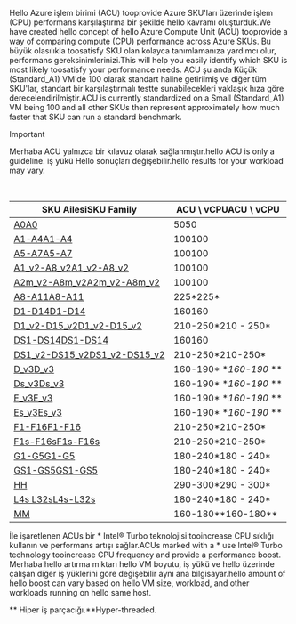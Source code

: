 



<span data-ttu-id="6a321-101">Hello Azure işlem birimi (ACU) tooprovide Azure SKU'ları üzerinde işlem (CPU) performans karşılaştırma bir şekilde hello kavramı oluşturduk.</span><span class="sxs-lookup"><span data-stu-id="6a321-101">We have created hello concept of hello Azure Compute Unit (ACU) tooprovide a way of comparing compute (CPU) performance across Azure SKUs.</span></span> <span data-ttu-id="6a321-102">Bu büyük olasılıkla toosatisfy SKU olan kolayca tanımlamanıza yardımcı olur, performans gereksinimlerinizi.</span><span class="sxs-lookup"><span data-stu-id="6a321-102">This will help you easily identify which SKU is most likely toosatisfy your performance needs.</span></span>  <span data-ttu-id="6a321-103">ACU şu anda Küçük (Standard_A1) VM'de 100 olarak standart haline getirilmiş ve diğer tüm SKU'lar, standart bir karşılaştırmalı testte sunabilecekleri yaklaşık hıza göre derecelendirilmiştir.</span><span class="sxs-lookup"><span data-stu-id="6a321-103">ACU is currently standardized on a Small (Standard_A1) VM being 100 and all other SKUs then represent approximately how much faster that SKU can run a standard benchmark.</span></span> 

> [!IMPORTANT]
> <span data-ttu-id="6a321-104">Merhaba ACU yalnızca bir kılavuz olarak sağlanmıştır.</span><span class="sxs-lookup"><span data-stu-id="6a321-104">hello ACU is only a guideline.</span></span>  <span data-ttu-id="6a321-105">iş yükü Hello sonuçları değişebilir.</span><span class="sxs-lookup"><span data-stu-id="6a321-105">hello results for your workload may vary.</span></span> 
> 
> 

<br>

| <span data-ttu-id="6a321-106">SKU Ailesi</span><span class="sxs-lookup"><span data-stu-id="6a321-106">SKU Family</span></span> | <span data-ttu-id="6a321-107">ACU \ vCPU</span><span class="sxs-lookup"><span data-stu-id="6a321-107">ACU \ vCPU</span></span> |
| --- | --- |
| [<span data-ttu-id="6a321-108">A0</span><span class="sxs-lookup"><span data-stu-id="6a321-108">A0</span></span>](../articles/virtual-machines/windows/sizes-general.md) |<span data-ttu-id="6a321-109">50</span><span class="sxs-lookup"><span data-stu-id="6a321-109">50</span></span> |
| [<span data-ttu-id="6a321-110">A1-A4</span><span class="sxs-lookup"><span data-stu-id="6a321-110">A1-A4</span></span>](../articles/virtual-machines/windows/sizes-general.md) |<span data-ttu-id="6a321-111">100</span><span class="sxs-lookup"><span data-stu-id="6a321-111">100</span></span> |
| [<span data-ttu-id="6a321-112">A5-A7</span><span class="sxs-lookup"><span data-stu-id="6a321-112">A5-A7</span></span>](../articles/virtual-machines/windows/sizes-general.md) |<span data-ttu-id="6a321-113">100</span><span class="sxs-lookup"><span data-stu-id="6a321-113">100</span></span> |
| [<span data-ttu-id="6a321-114">A1_v2-A8_v2</span><span class="sxs-lookup"><span data-stu-id="6a321-114">A1_v2-A8_v2</span></span>](../articles/virtual-machines/windows/sizes-general.md) |<span data-ttu-id="6a321-115">100</span><span class="sxs-lookup"><span data-stu-id="6a321-115">100</span></span> |
| [<span data-ttu-id="6a321-116">A2m_v2-A8m_v2</span><span class="sxs-lookup"><span data-stu-id="6a321-116">A2m_v2-A8m_v2</span></span>](../articles/virtual-machines/windows/sizes-general.md) |<span data-ttu-id="6a321-117">100</span><span class="sxs-lookup"><span data-stu-id="6a321-117">100</span></span> |
| [<span data-ttu-id="6a321-118">A8-A11</span><span class="sxs-lookup"><span data-stu-id="6a321-118">A8-A11</span></span>](../articles/virtual-machines/windows/sizes-hpc.md) |<span data-ttu-id="6a321-119">225*</span><span class="sxs-lookup"><span data-stu-id="6a321-119">225*</span></span> |
| [<span data-ttu-id="6a321-120">D1-D14</span><span class="sxs-lookup"><span data-stu-id="6a321-120">D1-D14</span></span>](../articles/virtual-machines/windows/sizes-general.md) |<span data-ttu-id="6a321-121">160</span><span class="sxs-lookup"><span data-stu-id="6a321-121">160</span></span> |
| [<span data-ttu-id="6a321-122">D1_v2-D15_v2</span><span class="sxs-lookup"><span data-stu-id="6a321-122">D1_v2-D15_v2</span></span>](../articles/virtual-machines/windows/sizes-general.md) |<span data-ttu-id="6a321-123">210-250*</span><span class="sxs-lookup"><span data-stu-id="6a321-123">210 - 250*</span></span> |
| [<span data-ttu-id="6a321-124">DS1-DS14</span><span class="sxs-lookup"><span data-stu-id="6a321-124">DS1-DS14</span></span>](../articles/virtual-machines/virtual-machines-windows-sizes-memory.md) |<span data-ttu-id="6a321-125">160</span><span class="sxs-lookup"><span data-stu-id="6a321-125">160</span></span> |
| [<span data-ttu-id="6a321-126">DS1_v2-DS15_v2</span><span class="sxs-lookup"><span data-stu-id="6a321-126">DS1_v2-DS15_v2</span></span>](../articles/virtual-machines/virtual-machines-windows-sizes-memory.md) |<span data-ttu-id="6a321-127">210-250*</span><span class="sxs-lookup"><span data-stu-id="6a321-127">210-250*</span></span> |
| [<span data-ttu-id="6a321-128">D_v3</span><span class="sxs-lookup"><span data-stu-id="6a321-128">D_v3</span></span>](../articles/virtual-machines/virtual-machines-windows-sizes-general.md) |<span data-ttu-id="6a321-129">160-190* **</span><span class="sxs-lookup"><span data-stu-id="6a321-129">160-190* **</span></span> |
| [<span data-ttu-id="6a321-130">Ds_v3</span><span class="sxs-lookup"><span data-stu-id="6a321-130">Ds_v3</span></span>](../articles/virtual-machines/virtual-machines-windows-sizes-general.md) |<span data-ttu-id="6a321-131">160-190* **</span><span class="sxs-lookup"><span data-stu-id="6a321-131">160-190* **</span></span> |
| [<span data-ttu-id="6a321-132">E_v3</span><span class="sxs-lookup"><span data-stu-id="6a321-132">E_v3</span></span>](../articles/virtual-machines/virtual-machines-windows-sizes-memory.md) |<span data-ttu-id="6a321-133">160-190* **</span><span class="sxs-lookup"><span data-stu-id="6a321-133">160-190* **</span></span> |
| [<span data-ttu-id="6a321-134">Es_v3</span><span class="sxs-lookup"><span data-stu-id="6a321-134">Es_v3</span></span>](../articles/virtual-machines/virtual-machines-windows-sizes-memory.md) |<span data-ttu-id="6a321-135">160-190* **</span><span class="sxs-lookup"><span data-stu-id="6a321-135">160-190* **</span></span> |
| [<span data-ttu-id="6a321-136">F1-F16</span><span class="sxs-lookup"><span data-stu-id="6a321-136">F1-F16</span></span>](../articles/virtual-machines/windows/sizes-compute.md) |<span data-ttu-id="6a321-137">210-250*</span><span class="sxs-lookup"><span data-stu-id="6a321-137">210-250*</span></span> |
| [<span data-ttu-id="6a321-138">F1s-F16s</span><span class="sxs-lookup"><span data-stu-id="6a321-138">F1s-F16s</span></span>](../articles/virtual-machines/windows/sizes-compute.md) |<span data-ttu-id="6a321-139">210-250*</span><span class="sxs-lookup"><span data-stu-id="6a321-139">210-250*</span></span> |
| [<span data-ttu-id="6a321-140">G1-G5</span><span class="sxs-lookup"><span data-stu-id="6a321-140">G1-G5</span></span>](../articles/virtual-machines/virtual-machines-windows-sizes-memory.md) |<span data-ttu-id="6a321-141">180-240*</span><span class="sxs-lookup"><span data-stu-id="6a321-141">180 - 240*</span></span> |
| [<span data-ttu-id="6a321-142">GS1-GS5</span><span class="sxs-lookup"><span data-stu-id="6a321-142">GS1-GS5</span></span>](../articles/virtual-machines/virtual-machines-windows-sizes-memory.md) |<span data-ttu-id="6a321-143">180-240*</span><span class="sxs-lookup"><span data-stu-id="6a321-143">180 - 240*</span></span> |
| [<span data-ttu-id="6a321-144">H</span><span class="sxs-lookup"><span data-stu-id="6a321-144">H</span></span>](../articles/virtual-machines/windows/sizes-hpc.md) |<span data-ttu-id="6a321-145">290-300*</span><span class="sxs-lookup"><span data-stu-id="6a321-145">290 - 300*</span></span> |
| [<span data-ttu-id="6a321-146">L4s L32s</span><span class="sxs-lookup"><span data-stu-id="6a321-146">L4s-L32s</span></span>](../articles/virtual-machines/windows/sizes-storage.md) |<span data-ttu-id="6a321-147">180-240*</span><span class="sxs-lookup"><span data-stu-id="6a321-147">180 - 240*</span></span> |
| [<span data-ttu-id="6a321-148">M</span><span class="sxs-lookup"><span data-stu-id="6a321-148">M</span></span>](../articles/virtual-machines/virtual-machines-windows-sizes-memory.md) | <span data-ttu-id="6a321-149">160-180**</span><span class="sxs-lookup"><span data-stu-id="6a321-149">160-180**</span></span> |

<span data-ttu-id="6a321-150">İle işaretlenen ACUs bir * Intel® Turbo teknolojisi tooincrease CPU sıklığı kullanın ve performans artışı sağlar.</span><span class="sxs-lookup"><span data-stu-id="6a321-150">ACUs marked with a * use Intel® Turbo technology tooincrease CPU frequency and provide a performance boost.</span></span>  <span data-ttu-id="6a321-151">Merhaba hello artırma miktarı hello VM boyutu, iş yükü ve hello üzerinde çalışan diğer iş yüklerini göre değişebilir aynı ana bilgisayar.</span><span class="sxs-lookup"><span data-stu-id="6a321-151">hello amount of hello boost can vary based on hello VM size, workload, and other workloads running on hello same host.</span></span>

<span data-ttu-id="6a321-152">** Hiper iş parçacığı.</span><span class="sxs-lookup"><span data-stu-id="6a321-152">**Hyper-threaded.</span></span> 
